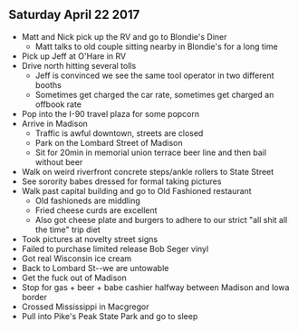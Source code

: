 ## Saturday April 22 2017
* Matt and Nick pick up the RV and go to Blondie's Diner
  * Matt talks to old couple sitting nearby in Blondie's for a long time
* Pick up Jeff at O'Hare in RV
* Drive north hitting several tolls
  * Jeff is convinced we see the same tool operator in two different booths
  * Sometimes get charged the car rate, sometimes get charged an offbook rate
* Pop into the I-90 travel plaza for some popcorn
* Arrive in Madison
  * Traffic is awful downtown, streets are closed
  * Park on the Lombard Street of Madison
  * Sit for 20min in memorial union terrace beer line and then bail without beer
* Walk on weird riverfront concrete steps/ankle rollers to State Street
* See sorority babes dressed for formal taking pictures
* Walk past capital building and go to Old Fashioned restaurant
  * Old fashioneds are middling
  * Fried cheese curds are excellent
  * Also got cheese plate and burgers to adhere to our strict "all shit all the time" trip diet
* Took pictures at novelty street signs
* Failed to purchase limited release Bob Seger vinyl
* Got real Wisconsin ice cream
* Back to Lombard St--we are untowable
* Get the fuck out of Madison
* Stop for gas + beer + babe cashier halfway between Madison and Iowa border
* Crossed Mississippi in Macgregor 
* Pull into Pike's Peak State Park and go to sleep
